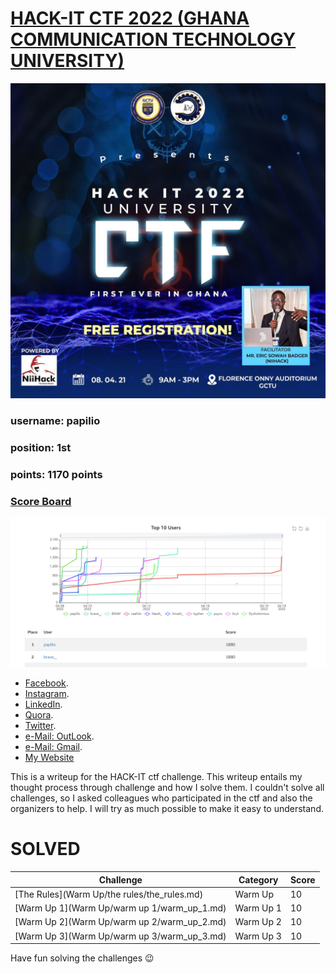# [HACK-IT CTF 2022 (GHANA COMMUNICATION TECHNOLOGY UNIVERSITY)](http://137.184.185.175/)
![Banner](banner.png)

### username: papilio <br>
### position: 1st <br>
### points: 1170 points <br>
### [Score Board](http://137.184.185.175/scoreboard) <br>
![scoreboard](scoreboard.png)
* [Facebook](https://www.facebook.com/brakhobbykurtiz).
* [Instagram](https://www.instagram.com/brakhobbykurtiz/).
* [LinkedIn](https://gh.linkedin.com/in/aaron-will-djaba-424b7a184).
* [Quora](https://www.quora.com/profile/Aaron-Will-Djaba).
* [Twitter](https://twitter.com/brakhobbykurtiz).
* [e-Mail: OutLook](mailto:aaronwilldjaba@outlook.com).
* [e-Mail: Gmail](mailto:papiliocurtis@gmail.com).
* [My Website](https://aaron.ourtechnologies.org)

This is a writeup for the HACK-IT ctf challenge. This writeup entails my thought process through challenge
and how I solve them. I couldn't solve all challenges, so I asked colleagues who participated in
the ctf and also the organizers to help. I will try as much possible to make it easy to understand.
<br>
# SOLVED
| Challenge                                   | Category  | Score  |
|---------------------------------------------|-----------|--------|
| [The Rules](Warm Up/the rules/the_rules.md) | Warm Up   | 10     |
| [Warm Up 1](Warm Up/warm up 1/warm_up_1.md) | Warm Up 1 | 10     |
| [Warm Up 2](Warm Up/warm up 2/warm_up_2.md) | Warm Up 2 | 10     |
| [Warm Up 3](Warm Up/warm up 3/warm_up_3.md) | Warm Up 3 | 10     |
Have fun solving the challenges 😉